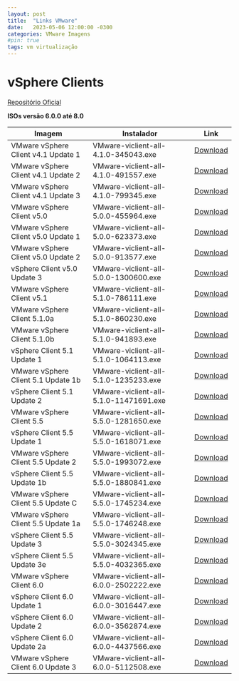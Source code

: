 ```yaml
---
layout: post
title:  "Links VMware"
date:   2023-05-06 12:00:00 -0300
categories: VMware Imagens
#pin: true
tags: vm virtualização
---
```


# vSphere Clients

[Repositório Oficial](https://www.mirror.mahanserver.net/VMware/ESXI/)

__ISOs versão 6.0.0 até 8.0__

| Imagem  | Instalador | Link  |
| ------------- | ------------- |-------------- |
| VMware vSphere Client v4.1 Update 1 | VMware-viclient-all-4.1.0-345043.exe | [Download](https://vsphereclient.vmware.com/vsphereclient/4/9/1/5/5/7/VMware-viclient-all-4.1.0-491557.exe) |
| VMware vSphere Client v4.1 Update 2 | VMware-viclient-all-4.1.0-491557.exe | [Download](https://vsphereclient.vmware.com/vsphereclient/4/9/1/5/5/7/VMware-viclient-all-4.1.0-491557.exe) |
| VMware vSphere Client v4.1 Update 3 | VMware-viclient-all-4.1.0-799345.exe | [Download](https://vsphereclient.vmware.com/vsphereclient/7/9/9/3/4/5/VMware-viclient-all-4.1.0-799345.exe) |
| VMware vSphere Client v5.0 | VMware-viclient-all-5.0.0-455964.exe | [Download](https://vsphereclient.vmware.com/vsphereclient/4/5/5/9/6/4/VMware-viclient-all-5.0.0-455964.exe) |
| VMware vSphere Client v5.0 Update 1 | VMware-viclient-all-5.0.0-623373.exe | [Download](https://vsphereclient.vmware.com/vsphereclient/6/2/3/3/7/3/VMware-viclient-all-5.0.0-623373.exe) |
| VMware vSphere Client v5.0 Update 2 | VMware-viclient-all-5.0.0-913577.exe | [Download](https://vsphereclient.vmware.com/vsphereclient/9/1/3/5/7/7/VMware-viclient-all-5.0.0-913577.exe) |
| vSphere Client v5.0 Update 3 | VMware-viclient-all-5.0.0-1300600.exe | [Download](https://vsphereclient.vmware.com/vsphereclient/1/3/0/0/6/0/0/VMware-viclient-all-5.0.0-1300600.exe) |
| VMware vSphere Client v5.1 | VMware-viclient-all-5.1.0-786111.exe | [Download](https://vsphereclient.vmware.com/vsphereclient/7/8/6/1/1/1/VMware-viclient-all-5.1.0-786111.exe) |
| VMware vSphere Client 5.1.0a | VMware-viclient-all-5.1.0-860230.exe | [Download](https://vsphereclient.vmware.com/vsphereclient/8/6/0/2/3/0/VMware-viclient-all-5.1.0-860230.exe) |
| VMware vSphere Client 5.1.0b | VMware-viclient-all-5.1.0-941893.exe | [Download](https://vsphereclient.vmware.com/vsphereclient/9/4/1/8/9/3/VMware-viclient-all-5.1.0-941893.exe) |
| vSphere Client 5.1 Update 1 | VMware-viclient-all-5.1.0-1064113.exe | [Download](https://vsphereclient.vmware.com/vsphereclient/1/0/6/4/1/1/3/VMware-viclient-all-5.1.0-1064113.exe) |
| VMware vSphere Client 5.1 Update 1b | VMware-viclient-all-5.1.0-1235233.exe | [Download](https://vsphereclient.vmware.com/vsphereclient/1/2/3/5/2/3/3/VMware-viclient-all-5.1.0-1235233.exe) |
| vSphere Client 5.1 Update 2 | VMware-viclient-all-5.1.0-11471691.exe | [Download](https://vsphereclient.vmware.com/vsphereclient/1/4/7/1/6/9/1/VMware-viclient-all-5.1.0-1471691.exe) |
| VMware vSphere Client 5.5 | VMware-viclient-all-5.5.0-1281650.exe | [Download](https://vsphereclient.vmware.com/vsphereclient/1/2/8/1/6/5/0/VMware-viclient-all-5.5.0-1281650.exe) |
| vSphere Client 5.5 Update 1 | VMware-viclient-all-5.5.0-1618071.exe | [Download](https://vsphereclient.vmware.com/vsphereclient/1/6/1/8/0/7/1/VMware-viclient-all-5.5.0-1618071.exe) |
| VMware vSphere Client 5.5 Update 2 | VMware-viclient-all-5.5.0-1993072.exe | [Download](https://vsphereclient.vmware.com/vsphereclient/1/9/9/3/0/7/2/VMware-viclient-all-5.5.0-1993072.exe) |
| vSphere Client 5.5 Update 1b | VMware-viclient-all-5.5.0-1880841.exe | [Download](https://vsphereclient.vmware.com/vsphereclient/1/8/8/0/8/4/1/VMware-viclient-all-5.5.0-1880841.exe) |
| VMware vSphere Client 5.5 Update C | VMware-viclient-all-5.5.0-1745234.exe | [Download](https://vsphereclient.vmware.com/vsphereclient/1/7/4/5/2/3/4/VMware-viclient-all-5.5.0-1745234.exe) |
| VMware vSphere Client 5.5 Update 1a | VMware-viclient-all-5.5.0-1746248.exe | [Download](https://vsphereclient.vmware.com/vsphereclient/1/7/4/6/2/4/8/VMware-viclient-all-5.5.0-1746248.exe) |
| vSphere Client 5.5 Update 3 | VMware-viclient-all-5.5.0-3024345.exe | [Download](https://vsphereclient.vmware.com/vsphereclient/3/0/2/4/3/4/5/VMware-viclient-all-5.5.0-3024345.exe) |
| vSphere Client 5.5 Update 3e | VMware-viclient-all-5.5.0-4032365.exe | [Download](https://vsphereclient.vmware.com/vsphereclient/4/0/3/2/3/6/5/VMware-viclient-all-5.5.0-4032365.exe) |
| VMware vSphere Client 6.0 | VMware-viclient-all-6.0.0-2502222.exe | [Download](https://vsphereclient.vmware.com/vsphereclient/2/5/0/2/2/2/2/VMware-viclient-all-6.0.0-2502222.exe) |
| vSphere Client 6.0 Update 1 | VMware-viclient-all-6.0.0-3016447.exe | [Download](https://vsphereclient.vmware.com/vsphereclient/3/0/1/6/4/4/7/VMware-viclient-all-6.0.0-3016447.exe) |
| vSphere Client 6.0 Update 2 | VMware-viclient-all-6.0.0-3562874.exe | [Download](https://vsphereclient.vmware.com/vsphereclient/3/5/6/2/8/7/4/VMware-viclient-all-6.0.0-3562874.exe) |
| vSphere Client 6.0 Update 2a | VMware-viclient-all-6.0.0-4437566.exe | [Download](https://vsphereclient.vmware.com/vsphereclient/4/4/3/7/5/6/6/VMware-viclient-all-6.0.0-4437566.exe) |
| VMware vSphere Client 6.0 Update 3 | VMware-viclient-all-6.0.0-5112508.exe | [Download](https://vsphereclient.vmware.com/vsphereclient/5/1/1/2/5/0/8/VMware-viclient-all-6.0.0-5112508.exe) |




